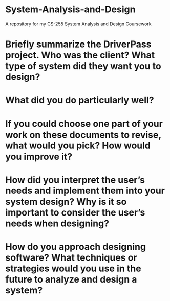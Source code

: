 # System-Analysis-and-Design
A repository for my CS-255 System Analysis and Design Coursework

# Briefly summarize the DriverPass project. Who was the client? What type of system did they want you to design?

# What did you do particularly well?

# If you could choose one part of your work on these documents to revise, what would you pick? How would you improve it?

# How did you interpret the user’s needs and implement them into your system design? Why is it so important to consider the user’s needs when designing?

# How do you approach designing software? What techniques or strategies would you use in the future to analyze and design a system?
